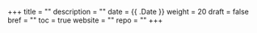 +++
title = ""
description = ""
date = {{ .Date }}
weight = 20
draft = false
bref = ""
toc = true
website = ""
repo = ""
+++
